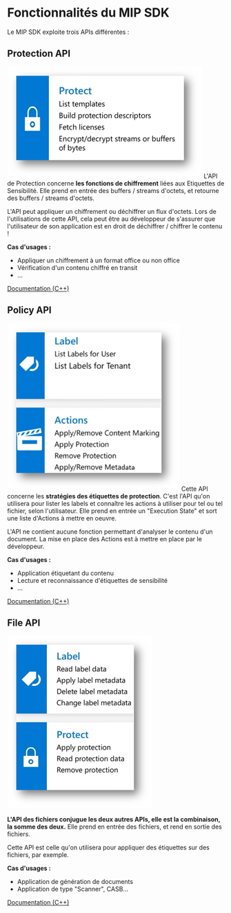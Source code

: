 # Fonctionnalités du MIP SDK
Le MIP SDK exploite trois APIs différentes :

## Protection API
![image.png](/.attachments/image-0b59e2b0-fa15-43a3-b717-263006ad9f90.png)
L'API de Protection concerne **les fonctions de chiffrement** liées aux Etiquettes de Sensibilité.
Elle prend en entrée des buffers / streams d'octets, et retourne des buffers / streams d'octets. 

L'API peut appliquer un chiffrement ou déchiffrer un flux d'octets. Lors de l'utilisations de cette API, cela peut être au développeur de s'assurer que l'utilisateur de son application est en droit de déchiffrer / chiffrer le contenu !

**Cas d'usages :**
- Appliquer un chiffrement à un format office ou non office
- Vérification d'un contenu chiffré en transit
- ...

[Documentation (C++)](https://learn.microsoft.com/en-us/information-protection/develop/concept-handler-file-cpp)

## Policy API
![image.png](/.attachments/image-5daf141e-e033-4fda-8841-0be49498be1c.png)
Cette API concerne les **stratégies des étiquettes de protection**. C'est l'API qu'on utilisera pour lister les labels et connaître les actions à utiliser pour tel ou tel fichier, selon l'utilisateur.
Elle prend en entrée un "Execution State" et sort une liste d'Actions à mettre en oeuvre.

L'API ne contient aucune fonction permettant d'analyser le contenu d'un document.
La mise en place des Actions est à mettre en place par le développeur.

**Cas d'usages :**
- Application étiquetant du contenu
- Lecture et reconnaissance d'étiquettes de sensibilité
- ...

[Documentation (C++)](https://learn.microsoft.com/en-us/information-protection/develop/concept-handler-policy-cpp)

## File API
![image.png](/.attachments/image-857aeaec-d824-45e9-9fe7-94a648c1bbe5.png)

**L'API des fichiers conjugue les deux autres APIs, elle est la combinaison, la somme des deux.**
Elle prend en entrée des fichiers, et rend en sortie des fichiers.

Cette API est celle qu'on utilisera pour appliquer des étiquettes sur des fichiers, par exemple.

**Cas d'usages :**
- Application de génération de documents
- Application de type "Scanner", CASB...

[Documentation (C++)](https://learn.microsoft.com/en-us/information-protection/develop/concept-handler-protection-cpp)